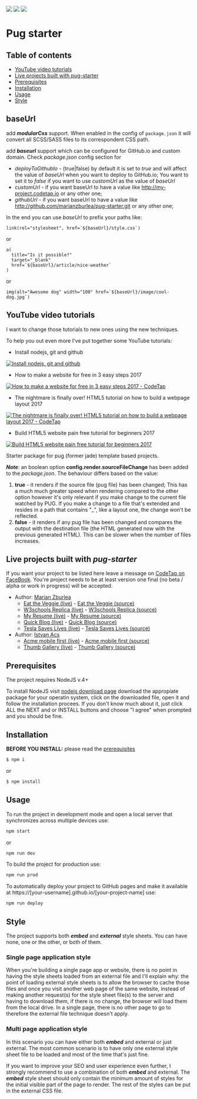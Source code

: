 ![](https://github.com/marianzburlea/pug-starter/blob/995a63f1f10c3ec7112941e6c77a95330557ef16/gulp/arrow-flashing.gif) ![](https://github.com/marianzburlea/pug-starter/blob/995a63f1f10c3ec7112941e6c77a95330557ef16/gulp/arrow-flashing.gif) ![](https://github.com/marianzburlea/pug-starter/blob/995a63f1f10c3ec7112941e6c77a95330557ef16/gulp/arrow-flashing.gif)

# Pug starter

## Table of contents

- [YouTube video tutorials](#youtube-video-tutorials)
- [Live projects built with pug-starter](#live-projects-built-with-pug-starter)
- [Prerequisites](#prerequisites)
- [Installation](#installation)
- [Usage](#usage)
- [Style](#style)

## **baseUrl**

add **_modularCss_** support. When enabled in the config of `package.json` it will convert all SCSS/SASS files to its correspondent CSS path.

add **_baseurl_** support which can be configured for GitHub.io and custom domain. Check _package.json_ config section for

- _deployToGithubIo_ - (true|false) by default it is set to _true_ and will affect the value of _baseUrl_ when you want to deploy to GitHub.io; You want to set it to _false_ if you want to use _customUrl_ as the value of _baseUrl_
- _customUrl_ - if you want baseUrl to have a value like http://my-project.codetap.io or any other one;
- _githubUrl_ - if you want baseUrl to have a value like http://github.com/marianzburlea/pug-starter.git or any other one;

In the end you can use _baseUrl_ to prefix your paths like:

```
link(rel="stylesheet", href=`${baseUrl}/style.css`)
```

or

```
a(
  title="Is it possible?"
  target="_blank"
  href=`${baseUrl}/article/nice-weather`
)
```

or

```
img(alt="Awesome dog" width="100" href=`${baseUrl}/image/cool-dog.jpg`)
```

## YouTube video tutorials

I want to change those tutorials to new ones using the new techniques.

To help you out even more I've put together some YouTube tutorials:

- Install nodejs, git and github

[![Install nodejs, git and github](http://img.youtube.com/vi/A-iTEtt6SN8/0.jpg)](http://www.youtube.com/watch?v=A-iTEtt6SN8)

- How to make a website for free in 3 easy steps 2017

[![How to make a website for free in 3 easy steps 2017 - CodeTap](http://img.youtube.com/vi/YBK5ZyXHumE/0.jpg)](http://www.youtube.com/watch?v=YBK5ZyXHumE)

- The nightmare is finally over! HTML5 tutorial on how to build a webpage layout 2017

[![The nightmare is finally over! HTML5 tutorial on how to build a webpage layout 2017 - CodeTap](http://img.youtube.com/vi/DdYC36N9z0E/0.jpg)](http://www.youtube.com/watch?v=DdYC36N9z0E)

- Build HTML5 website pain free tutorial for beginners 2017

[![Build HTML5 website pain free tutorial for beginners 2017](http://img.youtube.com/vi/qCyokdeZ6jI/0.jpg)](http://www.youtube.com/watch?v=qCyokdeZ6jI)

Starter package for pug (former jade) template based projects.

**_Note_**: an boolean option **config.render.sourceFileChange** has been added to the _package.json_. The behaviour differs based on the value:

1. **true** - it renders if the source file (pug file) has been changed; This has a much much greater speed when rendering compared to the other option however it's only relevant if you make change to the current file watched by PUG. If you make a change to a file that's extended and resides in a path that contains "\_", like a layout one, the change won't be reflected.
2. **false** - it renders if any pug file has been changed and compares the output with the destination file (the HTML generated now with the previous generated HTML). This can be slower when the number of files increases.

## Live projects built with **_pug-starter_**

If you want your project to be listed here leave a message on [CodeTap on FaceBook](https://facebook.com/codetap). You're project needs to be at least version one final (no beta / alpha or work in progress) will be accepted.

- Author: [Marian Zburlea](https://github.com/marianzburlea)
  - [Eat the Veggie (live)](http://codetapio.github.io/eat-the-veggie) - [Eat the Veggie (source)](https://github.com/codetapio/eat-the-veggie)
  - [W3schools Replica (live)](http://codetapio.github.io/w3schools-replica) - [W3schools Replica (source)](https://github.com/codetapio/w3schools-replica)
  - [My Resume (live)](http://my-resume.bitbee.uk) - [My Resume (source)](https://github.com/marianzburlea/my-resume)
  - [Quick Blog (live)](http://quick-blog.bitbee.uk) - [Quick Blog (source)](https://github.com/marianzburlea/quick-blog)
  - [Tesla Saves Lives (live)](http://tesla.bitbee.uk) - [Tesla Saves Lives (source)](https://github.com/marianzburlea/tesla-saves-lives)
- Author: [Istvan Acs](https://github.com/St3ve89)
  - [Acme mobile first (live)](http://St3ve89.github.io/Acme-mobile-first) - [Acme mobile first (source)](https://github.com/St3ve89/Acme-mobile-first)
  - [Thumb Gallery (live)](http://St3ve89.github.io/thumbgallery) - [Thumb Gallery (source)](https://github.com/St3ve89/thumbgallery)

## Prerequisites

The project requires NodeJS v.4+

To install NodeJS visit [nodejs download page](https://nodejs.org/en/download/) download the appropiate package for your operatin system, click on the downloaded file, open it and follow the installation procees. If you don't know much about it, just click ALL the NEXT and or INSTALL buttons and choose "I agree" when prompted and you should be fine.

## Installation

**BEFORE YOU INSTALL:** please read the [prerequisites](#prerequisites)

```bash
$ npm i
```

or

```bash
$ npm install
```

## Usage

To run the project in development mode and open a local server that synchronizes across multiple devices use:

```bash
npm start
```

or

```bash
npm run dev
```

To build the project for production use:

```bash
npm run prod
```

To automatically deploy your project to GitHub pages and make it available at https://[your-username].github.io/[your-project-name] use:

```bash
npm run deploy
```

## Style

The project supports both **_embed_** and **_external_** style sheets. You can have none, one or the other, or both of them.

### Single page application style

When you're building a single page app or website, there is no point in having the style sheets loaded from an external file and I'll explain why: the point of loading external style sheets is to allow the browser to cache those files and once you visit another web page of the same website, instead of making another request(s) for the style sheet file(s) to the server and having to download them, if there is no change, the browser will load them from the local drive. In a single page, there is no other page to go to therefore the external file technique doesn't apply.

### Multi page application style

In this scenario you can have either both **_embed_** and external or just external. The most common scenario is to have only one external style sheet file to be loaded and most of the time that's just fine.

If you want to improve your SEO and user experience even further, I strongly recommend to use a combination of both **_embed_** and external. The **_embed_** style sheet should only contain the minimum amount of styles for the initial visible part of the page to render. The rest of the styles can be put in the external CSS file.
